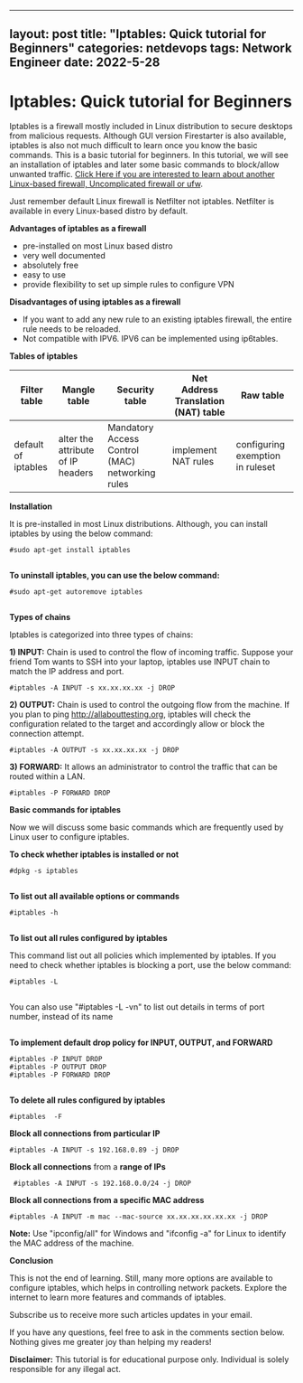 
---
layout: post
title:  "Iptables: Quick tutorial for Beginners"
categories: netdevops
tags: Network Engineer
date: 2022-5-28
---


# Iptables: Quick tutorial for Beginners

Iptables is a firewall mostly included in Linux distribution to secure desktops from malicious requests. Although GUI version Firestarter is also available, iptables is also not much difficult to learn once you know the basic commands. This is a basic tutorial for beginners. In this tutorial, we will see an installation of iptables and later some basic commands to block/allow unwanted traffic. [Click Here if you are interested to learn about another Linux-based firewall, Uncomplicated firewall or ufw](https://allabouttesting.org/quick-tutorial-how-to-configure-the-uncomplicated-firewall-on-linux/).

Just remember default Linux firewall is Netfilter not iptables. Netfilter is available in every Linux-based distro by default.

**Advantages of iptables as a firewall**

- pre-installed on most Linux based distro
- very well documented
- absolutely free
- easy to use
- provide flexibility to set up simple rules to configure VPN

**Disadvantages of using iptables as a firewall**

- If you want to add any new rule to an existing iptables firewall, the entire rule needs to be reloaded.
- Not compatible with IPV6. IPV6 can be implemented using ip6tables.

**Tables of iptables**

| **Filter table**    | **Mangle table**                  | **Security table**                              | **Net Address Translation (NAT) table** | **Raw table**                    |
| ------------------- | --------------------------------- | ----------------------------------------------- | --------------------------------------- | -------------------------------- |
| default of iptables | alter the attribute of IP headers | Mandatory Access Control (MAC) networking rules | implement NAT rules                     | configuring exemption in ruleset |

**Installation** 

It is pre-installed in most Linux distributions. Although, you can install iptables by using the below command:

```
#sudo apt-get install iptables
```

[![img](data:image/gif;base64,R0lGODlhAQABAIAAAAAAAP///yH5BAEAAAAALAAAAAABAAEAAAIBRAA7)](https://i0.wp.com/allabouttesting.org/wp-content/uploads/2018/02/install-iptables.jpg?ssl=1)



**To uninstall iptables, you can use the below command:**

```
#sudo apt-get autoremove iptables
```

[![img](data:image/gif;base64,R0lGODlhAQABAIAAAAAAAP///yH5BAEAAAAALAAAAAABAAEAAAIBRAA7)](https://i0.wp.com/allabouttesting.org/wp-content/uploads/2018/02/sudo-apt-get-autoremove-iptables.jpg?ssl=1)



**Types of chains**

Iptables is categorized into three types of chains:

**1) INPUT:** Chain is used to control the flow of incoming traffic. Suppose your friend Tom wants to SSH into your laptop, iptables use INPUT chain to match the IP address and port.

```
#iptables -A INPUT -s xx.xx.xx.xx -j DROP
```

**2) OUTPUT:** Chain is used to control the outgoing flow from the machine. If you plan to ping http://allabouttesting.org, iptables will check the configuration related to the target and accordingly allow or block the connection attempt.

```
#iptables -A OUTPUT -s xx.xx.xx.xx -j DROP
```

**3) FORWARD:** It allows an administrator to control the traffic that can be routed within a LAN.

```
#iptables -P FORWARD DROP
```

**Basic commands for iptables**

Now we will discuss some basic commands which are frequently used by Linux user to configure iptables.

**To check whether iptables is installed or not**

```
#dpkg -s iptables
```

[![img](data:image/gif;base64,R0lGODlhAQABAIAAAAAAAP///yH5BAEAAAAALAAAAAABAAEAAAIBRAA7)](https://i0.wp.com/allabouttesting.org/wp-content/uploads/2018/02/verify-iptables.jpg?ssl=1)



**To list out all available options or commands**

```
#iptables -h
```

[![img](data:image/gif;base64,R0lGODlhAQABAIAAAAAAAP///yH5BAEAAAAALAAAAAABAAEAAAIBRAA7)](https://i0.wp.com/allabouttesting.org/wp-content/uploads/2018/02/help.jpg?ssl=1)



**To list out all rules configured by iptables**

This command list out all policies which implemented by iptables. If you need to check whether iptables is blocking a port, use the below command:

```
#iptables -L
```

[![img](data:image/gif;base64,R0lGODlhAQABAIAAAAAAAP///yH5BAEAAAAALAAAAAABAAEAAAIBRAA7)](https://i0.wp.com/allabouttesting.org/wp-content/uploads/2018/02/List-out-rules.jpg?ssl=1)



You can also use "#iptables -L -vn" to list out details in terms of port number, instead of its name

[![img](data:image/gif;base64,R0lGODlhAQABAIAAAAAAAP///yH5BAEAAAAALAAAAAABAAEAAAIBRAA7)](https://i0.wp.com/allabouttesting.org/wp-content/uploads/2018/03/iptables-list-rules.jpg?ssl=1)



**To implement default drop policy for INPUT, OUTPUT, and FORWARD**

```
#iptables -P INPUT DROP
#iptables -P OUTPUT DROP
#iptables -P FORWARD DROP
```

[![img](data:image/gif;base64,R0lGODlhAQABAIAAAAAAAP///yH5BAEAAAAALAAAAAABAAEAAAIBRAA7)](https://i0.wp.com/allabouttesting.org/wp-content/uploads/2018/02/iptables-DROP-policy-.jpg?ssl=1)



**To delete all rules configured by iptables**

```
#iptables  -F
```

**Block all connections from particular IP** 

```
#iptables -A INPUT -s 192.168.0.89 -j DROP
```

**Block all connections** from a **range of IPs**

```
 #iptables -A INPUT -s 192.168.0.0/24 -j DROP
```

**Block all connections from a specific MAC address**

```
#iptables -A INPUT -m mac --mac-source xx.xx.xx.xx.xx.xx -j DROP
```

**Note:** Use "ipconfig/all" for Windows and "ifconfig -a" for Linux to identify the MAC address of the machine.

**Conclusion**

This is not the end of learning. Still, many more options are available to configure iptables, which helps in controlling network packets. Explore the internet to learn more features and commands of iptables.

Subscribe us to receive more such articles updates in your email.

If you have any questions, feel free to ask in the comments section below. Nothing gives me greater joy than helping my readers!

**Disclaimer:** This tutorial is for educational purpose only. Individual is solely responsible for any illegal act.